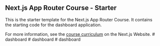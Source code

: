 ## Next.js App Router Course - Starter

This is the starter template for the Next.js App Router Course. It contains the starting code for the dashboard application.

For more information, see the [course curriculum](https://nextjs.org/learn) on the Next.js Website.
#   d a s h b o a r d  
 #   d a s h b o a r d  
 #   d a s h b o a r d  
 